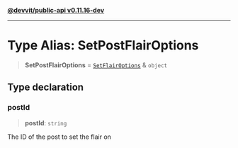 [**@devvit/public-api v0.11.16-dev**](../../README.md)

---

# Type Alias: SetPostFlairOptions

> **SetPostFlairOptions** = [`SetFlairOptions`](SetFlairOptions.md) & `object`

## Type declaration

### postId

> **postId**: `string`

The ID of the post to set the flair on
